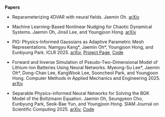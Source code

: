 **Papers**

- Reparameterizing 4DVAR with neural fields. Jaemin Oh. [arXiv](https://arxiv.org/abs/2509.21751)

- Machine Learning-Based Nonlinear Nudging for Chaotic Dynamical Systems. Jaemin Oh, Jinsil Lee, and Youngjoon Hong. [arXiv](https://arxiv.org/abs/2508.05778)

- PIG: Physics-Informed Gaussians as Adaptive Parametric Mesh Representations. Namgyu Kang\*, Jaemin Oh\*, Youngjoon Hong, and Eunbyung Park. ICLR 2025. [arXiv](https://arxiv.org/abs/2412.05994), [Project Page](https://namgyukang.github.io/Physics-Informed-Gaussians/), [Code](https://github.com/NamGyuKang/Physics-Informed-Gaussians)

- Forward and Inverse Simulation of Pseudo-Two-Dimensional Model of Lithium-Ion Batteries Using Neural Networks. Myeong-Su Lee\*, Jaemin Oh\*, Dong-Chan Lee, KangWook Lee, Sooncheol Park, and Youngjoon Hong. Computer Methods in Applied Mechanics and Engineering 2025. [arXiv](https://arxiv.org/abs/2412.13200)

- Separable Physics-informed Neural Networks for Solving the BGK Model of the Boltzmann Equation. Jaemin Oh, Seungyeon Cho, Eunbyung Park, Seok-Bae Yun, and Youngjoon Hong. SIAM Journal on Scientific Computing 2025. [arXiv](https://arxiv.org/abs/2403.06342), [Code](https://github.com/jaeminoh/SPINN-BGK)